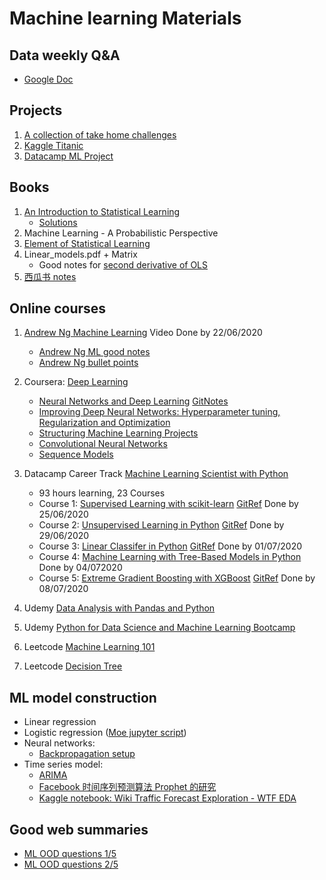 # Machine learning Materials
## Data weekly Q&A 
* [Google Doc](https://docs.google.com/document/d/1objE9ZmktxEer6hjdiPM_-foS_tJhJrNCan0oCGQ8xY/edit#heading=h.6wiqctjceh3i)

## Projects
1. [A collection of take home challenges](https://github.com/QinmengLUAN/DS_TakeHomeChallenges)
1. [Kaggle Titanic](https://github.com/QinmengLUAN/Pandas_practice/tree/master/Titanic_ML)
1. [Datacamp ML Project](https://projects.datacamp.com/projects/684)
## Books
1. [An Introduction to Statistical Learning](https://link.springer.com/book/10.1007/978-1-4614-7138-7)
   * [Solutions](https://blog.princehonest.com/stat-learning/)
1. Machine Learning - A Probabilistic Perspective
2. [Element of Statistical Learning](https://web.stanford.edu/~hastie/Papers/ESLII.pdf)
3. Linear_models.pdf + Matrix
   * Good notes for [second derivative of OLS](https://cgi.csc.liv.ac.uk/~xiaowei/ai_materials/14-Gradient-Descent.pdf)
4. [西瓜书 notes](https://github.com/Vay-keen/Machine-learning-learning-notes)

## Online courses
1. [Andrew Ng Machine Learning](https://www.coursera.org/learn/machine-learning/home/welcome) Video Done by 22/06/2020
   * [Andrew Ng ML good notes](http://mlwiki.org/index.php/Machine_Learning_(coursera))
   * [Andrew Ng bullet points](https://stanford.edu/~shervine/teaching/cs-229/)

1. Coursera: [Deep Learning](https://www.coursera.org/specializations/deep-learning)
   * [Neural Networks and Deep Learning](https://www.coursera.org/learn/neural-networks-deep-learning/home/welcome) [GitNotes](https://github.com/Sumit-ai/deep-learning-ai-)
   * [Improving Deep Neural Networks: Hyperparameter tuning, Regularization and Optimization](https://www.coursera.org/learn/deep-neural-network/home/welcome)
   * [Structuring Machine Learning Projects](https://www.coursera.org/learn/machine-learning-projects/home/welcome)
   * [Convolutional Neural Networks](https://www.coursera.org/learn/convolutional-neural-networks/home/welcome)
   * [Sequence Models](https://www.coursera.org/learn/nlp-sequence-models)
1. Datacamp Career Track [Machine Learning Scientist with Python](https://learn.datacamp.com/career-tracks/machine-learning-scientist-with-python)
   * 93 hours learning, 23 Courses
   * Course 1: [Supervised Learning with scikit-learn](https://learn.datacamp.com/courses/supervised-learning-with-scikit-learn) [GitRef](https://github.com/AmoDinho/datacamp-python-data-science-track/tree/master/Supervised%20Learning%20with%20scikit-learn) Done by 25/06/2020
   * Course 2: [Unsupervised Learning in Python](https://learn.datacamp.com/courses/unsupervised-learning-in-python) [GitRef](https://github.com/AmoDinho/datacamp-python-data-science-track/tree/master/Unsupervised%20Learning%20in%20Python) Done by 29/06/2020
   * Course 3: [Linear Classifer in Python](https://campus.datacamp.com/courses/linear-classifiers-in-python/loss-functions?ex=1) [GitRef](https://github.com/iDataist/Linear-Classifiers-in-Python/blob/master/Linear_Classifiers_in_Python.ipynb) Done by 01/07/2020
   * Course 4: [Machine Learning with Tree-Based Models in Python](https://campus.datacamp.com/courses/machine-learning-with-tree-based-models-in-python/classification-and-regression-trees?ex=1) Done by 04/072020
   * Course 5: [Extreme Gradient Boosting with XGBoost](https://learn.datacamp.com/courses/extreme-gradient-boosting-with-xgboost) [GitRef](https://github.com/jadoonengr/DataCamp-Notes/blob/master/Extreme%20Gradient%20Boosting%20with%20XGBoost.ipynb) Done by 08/07/2020
1. Udemy [Data Analysis with Pandas and Python](https://www.udemy.com/course/data-analysis-with-pandas/?LSNPUBID=skg%2FSko%2FYbo&ranEAID=skg%2FSko%2FYbo&ranMID=39197&ranSiteID=skg_Sko_Ybo-ys.md0kncTLM.VM6U_4VAA)
1. Udemy [Python for Data Science and Machine Learning Bootcamp](https://www.udemy.com/course/python-for-data-science-and-machine-learning-bootcamp/?LSNPUBID=skg%2FSko%2FYbo&ranEAID=skg%2FSko%2FYbo&ranMID=39197&ranSiteID=skg_Sko_Ybo-4IdA02YSMulZv1hO0dm_Lg)
1. Leetcode [Machine Learning 101](https://leetcode.com/explore/learn/card/machine-learning-101/281/how_to_ml/)
1. Leetcode [Decision Tree](https://leetcode.com/explore/learn/card/decision-tree/)

## ML model construction
* Linear regression
* Logistic regression ([Moe jupyter script](https://github.com/QinmengLUAN/Pandas_practice/blob/master/Logistic_regression_Moe.ipynb))
* Neural networks:
    * [Backpropagation setup](https://medium.com/@14prakash/back-propagation-is-very-simple-who-made-it-complicated-97b794c97e5c)
* Time series model:
    * [ARIMA](https://docs.google.com/document/d/1CesGc8ZUJdelyoeek2sKJtJKVa3kFfEdRq7W3mJAmCA/edit)
    * [Facebook 时间序列预测算法 Prophet 的研究](https://www.zhihu.com/column/p/52330017)
    * [Kaggle notebook: Wiki Traffic Forecast Exploration - WTF EDA](https://www.kaggle.com/headsortails/wiki-traffic-forecast-exploration-wtf-eda)

## Good web summaries
* [ML OOD questions 1/5](https://www.1point3acres.com/bbs/thread-600452-1-1.html)
* [ML OOD questions 2/5](https://www.1point3acres.com/bbs/thread-601146-1-1.html)

